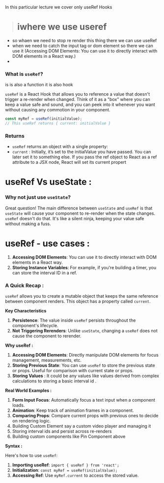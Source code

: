 In this particular lecture we cover only useRef Hooks

># iwhere we use useref

 - so whaen we need to stop re render this thing there we can use useRef
 - when we need to catch the input tag or dom element so there we can use it (Accessing DOM Elements: You can use it to directly interact with DOM elements in a React way.)
 - 


### What is `useRef`?

is is also a function
it is also hook


`useRef` is a React Hook that allows you to reference a value that doesn't trigger a re-render when changed. Think of it as a "box" where you can keep a value safe and sound, and you can peek into it whenever you want without causing any commotion in your component.


```javascript
const myRef = useRef(initialValue); 
// This useRef returns { current: initialValue }
```
### Returns

- `useRef` returns an object with a single property:
- `current` : Initially, it’s set to the initialValue you have passed. You can later set it to something else. If you pass the ref object to React as a ref attribute to a JSX node, React will set its current propert


# useRef Vs useState :

### Why not just use `useState`?

Great question! The main difference between `useState` and `useRef` is that `useState` will cause your component to re-render when the state changes. `useRef` doesn't do that. It's like a silent ninja, keeping your value safe without making a fuss.

# useRef - use cases :

1. **Accessing DOM Elements**: You can use it to directly interact with DOM elements in a React way.
2. **Storing Instance Variables**: For example, if you're building a timer, you can store the interval ID in a ref.


### A Quick Recap :

`useRef` allows you to create a mutable object that keeps the same reference between component renders. This object has a property called `current`.

**Key Characteristics**

1. **Persistence**: The value inside `useRef` persists throughout the component's lifecycle.
2. **Not Triggering Rerenders**: Unlike `useState`, changing a `useRef` does not cause the component to rerender.

**Why useRef :** 

1. **Accessing DOM Elements**: Directly manipulate DOM elements for focus management, measurements, etc.
2. **Storing Previous State**: You can use `useRef` to store the previous state or props. Useful for comparison with current state or props.
3. **Storing Values** : It could be any values like values derived from complex calculations to storing a basic interval id .

**Real World Examples :**

1. **Form Input Focus**: Automatically focus a text input when a component loads.
2. **Animation**: Keep track of animation frames in a component.
3. **Comparing Props**: Compare current props with previous ones to decide on rendering logic.
4. Building Custom Element say a custom video player and managing it
5. Storing interval ids and persist across re-renders
6. Building custom components like Pin Component above

**Syntax :**

Here's how to use `useRef`:

1. **Importing useRef**: `import { useRef } from 'react';`
2. **Initialization**: `const myRef = useRef(initialValue);`
3. **Accessing Ref**: Use `myRef.current` to access the stored value.